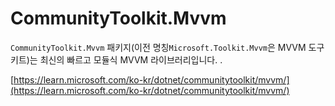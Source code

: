 # CommunityToolkit.Mvvm

`CommunityToolkit.Mvvm` 패키지(이전 명칭`Microsoft.Toolkit.Mvvm`은 MVVM 도구 키트)는 최신의 빠르고 모듈식 MVVM 라이브러리입니다. .

[https://learn.microsoft.com/ko-kr/dotnet/communitytoolkit/mvvm/](https://learn.microsoft.com/ko-kr/dotnet/communitytoolkit/mvvm/)
